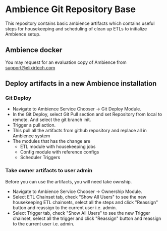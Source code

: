 # Ambience Git Repository Base

This repository contains basic ambience artifacts which contains useful steps for housekeeping and scheduling of clean up ETLs to initialize Ambience setup. 

## Ambience docker
You may request for an evaluation copy of Ambience from support@elixirtech.com

## Deploy artifacts in a new Ambience installation

### Git Deploy 
- Navigate to Ambience Service Chooser -> Git Deploy Module.
- In the Git Deploy, select Git Pull section and set Repository from local to remote. And select the git branch init. 
- Trigger a pull action.
- This pull all the artifacts from github repository and replace all in Ambience system
- The modules that has the change are 
   * ETL module with housekeeping jobs
   * Config module with reference configs  
   * Scheduler Triggers
   
### Take owner artifacts to user admin 
Before you can use the artifacts, you will need take ownship. 

* Navigate to Ambience Service Chooser -> Ownership Module.
* Select ETL Chainset tab, check "Show All Users" to see the new housekeeping ETL chainsets, select all the steps and click "Reassign" button and reassign to the current user i.e. admin.
* Select Trigger tab, check "Show All Users" to see the new Trigger chainset, select all the trigger and click "Reassign" button and reassign to the current user i.e. admin.






